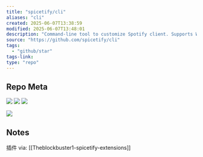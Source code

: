 ```yaml
---
title: "spicetify/cli"
aliases: "cli"
created: 2025-06-07T13:38:59
modified: 2025-06-07T13:48:01
description: "Command-line tool to customize Spotify client. Supports Windows, MacOS, and Linux."
source: "https://github.com/spicetify/cli"
tags:
  - "github/star"
tags-link:
type: "repo"
---
```


## Repo Meta

![](https://img.shields.io/github/stars/spicetify/cli?style=for-the-badge&label=stars) ![](https://img.shields.io/github/repo-size/spicetify/cli?style=for-the-badge&label=size) ![](https://img.shields.io/github/created-at/spicetify/cli?style=for-the-badge&label=since)

[![](https://github-readme-stats.vercel.app/api/pin/?username=spicetify&repo=cli&bg_color=00000000)](https://github.com/spicetify/cli)

## Notes

插件 via: [[Theblockbuster1-spicetify-extensions]]
